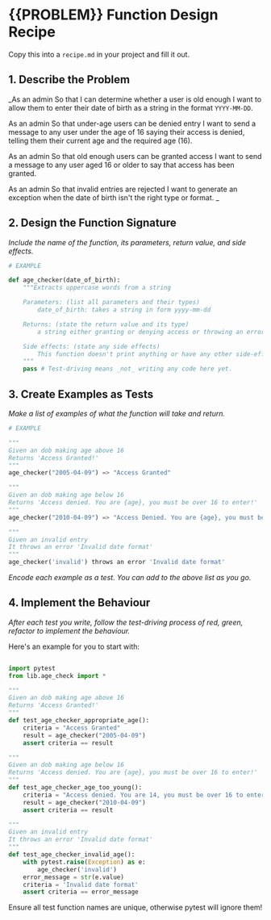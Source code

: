 # {{PROBLEM}} Function Design Recipe

Copy this into a `recipe.md` in your project and fill it out.

## 1. Describe the Problem

_As an admin
So that I can determine whether a user is old enough
I want to allow them to enter their date of birth as a string in the format `YYYY-MM-DD`.

As an admin
So that under-age users can be denied entry
I want to send a message to any user under the age of 16 saying their access is denied, telling them their current age and the required age (16).

As an admin
So that old enough users can be granted access
I want to send a message to any user aged 16 or older to say that access has been granted.

As an admin
So that invalid entries are rejected
I want to generate an exception when the date of birth isn't the right type or format.
_

## 2. Design the Function Signature

_Include the name of the function, its parameters, return value, and side effects._

```python
# EXAMPLE

def age_checker(date_of_birth):
    """Extracts uppercase words from a string

    Parameters: (list all parameters and their types)
        date_of_birth: takes a string in form yyyy-mm-dd

    Returns: (state the return value and its type)
        a string either granting or denying access or throwing an error

    Side effects: (state any side effects)
        This function doesn't print anything or have any other side-effects
    """
    pass # Test-driving means _not_ writing any code here yet.
```

## 3. Create Examples as Tests

_Make a list of examples of what the function will take and return._

```python
# EXAMPLE

"""
Given an dob making age above 16
Returns 'Access Granted!'
"""
age_checker("2005-04-09") => "Access Granted"

"""
Given an dob making age below 16
Returns 'Access denied. You are {age}, you must be over 16 to enter!'
"""
age_checker("2010-04-09") => "Access Denied. You are {age}, you must be over 16 to enter!"

"""
Given an invalid entry
It throws an error 'Invalid date format'
"""
age_checker('invalid') throws an error 'Invalid date format' 

```

_Encode each example as a test. You can add to the above list as you go._

## 4. Implement the Behaviour

_After each test you write, follow the test-driving process of red, green, refactor to implement the behaviour._

Here's an example for you to start with:

```python

import pytest
from lib.age_check import *

"""
Given an dob making age above 16
Returns 'Access Granted!'
"""
def test_age_checker_appropriate_age():
    criteria = "Access Granted"
    result = age_checker("2005-04-09")
    assert criteria == result

"""
Given an dob making age below 16
Returns 'Access denied. You are {age}, you must be over 16 to enter!'
"""
def test_age_checker_age_too_young():
    criteria = "Access denied. You are 14, you must be over 16 to enter!"
    result = age_checker("2010-04-09")
    assert criteria == result

"""
Given an invalid entry
It throws an error 'Invalid date format'
"""
def test_age_checker_invalid_age():
    with pytest.raise(Exception) as e:
        age_checker('invalid') 
    error_message = str(e.value)
    criteria = 'Invalid date format' 
    assert criteria == error_message


```

Ensure all test function names are unique, otherwise pytest will ignore them!
